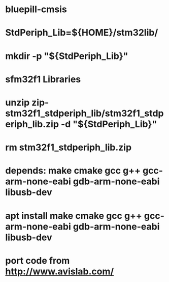 # bluepill-cmsis

# StdPeriph_Lib=${HOME}/stm32lib/
# mkdir  -p "${StdPeriph_Lib}"

# sfm32f1 Libraries
# unzip  zip-stm32f1_stdperiph_lib/stm32f1_stdperiph_lib.zip -d "${StdPeriph_Lib}"

# rm stm32f1_stdperiph_lib.zip

# depends: make cmake gcc g++ gcc-arm-none-eabi gdb-arm-none-eabi libusb-dev
# apt install make cmake gcc g++ gcc-arm-none-eabi gdb-arm-none-eabi libusb-dev

# port code from http://www.avislab.com/
